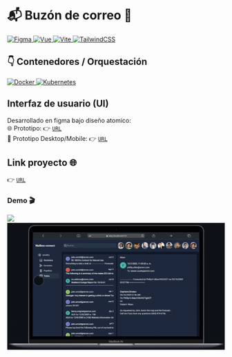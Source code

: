 # 📬 Buzón de correo 📧
<div>
  <a href="https://www.figma.com/" target="_blank">
    <img
      src="https://img.shields.io/badge/-gray?style=flat&logo=figma&logoColor=white&label=Figma&labelColor=ff6c37"
      alt="Figma"
    />
  </a>
  <a href="https://vuejs.org/" target="_blank">
    <img
      src="https://img.shields.io/badge/v3.2.41-gray?style=flat&logo=vue.js&logoColor=white&label=Vue&labelColor=42b883"
      alt="Vue"
    />
  </a>
  <a href="https://vitejs.dev/" target="_blank">
    <img
      src="https://img.shields.io/badge/v3.1.8-gray?style=flat&logo=vite&logoColor=white&label=Vite&labelColor=646cff"
      alt="Vite"
    />
  </a>
  <a href="https://tailwindcss.com/" target="_blank">
    <img
      src="https://img.shields.io/badge/v3.1.8-gray?style=flat&logo=tailwindcss&logoColor=white&label=TailwindCSS&labelColor=06b6d4"
      alt="TailwindCSS"
    />
  </a>
</div>

## 👇 Contenedores / Orquestación
<a href="README.docker.md">
  <img
    src="https://img.shields.io/badge/Docker-086dd7?style=for-the-badge&logoColor=white&logo=docker"
    alt="Docker"
  />
</a>
<a href="README.k8s.md">
  <img
    src="https://img.shields.io/badge/kubernetes-326DE6?style=for-the-badge&logoColor=white&logo=kubernetes"
    alt="Kubernetes"
  />
</a>

## Interfaz de usuario (UI) 
Desarrollado en figma bajo diseño atomico:  
🌐 Prototipo: 👉 [`URL`](https://www.figma.com/proto/hyFQkPOD5WQyb79dLmZFKI/mailbox?node-id=29%3A1709&scaling=scale-down&page-id=0%3A1&starting-point-node-id=29%3A1709)  
📱 Prototipo Desktop/Mobile: 👉 [`URL`](https://www.figma.com/community/file/1175079925335508354)

## Link proyecto 🌐
👉 [`URL`](https://testing-mailbox.bgma.tech)

### Demo 🎬
<img width="250" src="./demo/demo.mobile.gif"/>  
<img width="600" src="./demo/demo.desktop.gif"/>

